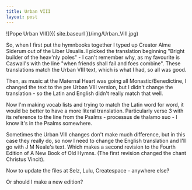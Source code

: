 ```yaml
---
title: Urban VIII
layout: post
---
```


![Pope Urban VIII]({{ site.baseurl }}/img/Urban_VIII.jpg)

So, when I first put the hymnbooks together I typed up Creator Alme Siderum out of the Liber Usualis.  I picked the translation beginning "Bright builder of the heav'nly poles" - I can't remember why, as my favourite is Caswall's with the line "when friends shall fail and foes combine".  These translations match the Urban VIII text, which is what I had, so all was good.

Then, as music at the Maternal Heart was going all Monastic/Benedictine, I changed the text to the pre Urban VIII version, but I didn't change the translation - so the Latin and English didn't really match that well.

Now I'm making vocab lists and trying to match the Latin word for word, it would be better to have a more literal translation.  Particularly verse 3 with its reference to the line from the Psalms - processus de thalamo suo - I know it's in the Psalms somewhere.

Sometimes the Urban VIII changes don't make much difference, but in this case they really do, so now I need to change the English translation and I'll go with J M Neale's text.  Which makes a second revision to the Fourth Edition of A New Book of Old Hymns. (The first revision changed the chant Christus Vincit).

Now to update the files at Selz, Lulu, Createspace - anywhere else?

Or should I make a new edition?

